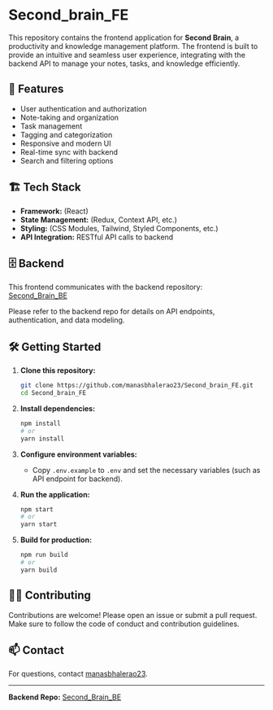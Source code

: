 # Second_brain_FE

This repository contains the frontend application for **Second Brain**, a productivity and knowledge management platform. The frontend is built to provide an intuitive and seamless user experience, integrating with the backend API to manage your notes, tasks, and knowledge efficiently.

## 🚀 Features

- User authentication and authorization
- Note-taking and organization
- Task management
- Tagging and categorization
- Responsive and modern UI
- Real-time sync with backend
- Search and filtering options

## 🏗️ Tech Stack

- **Framework:** (React)
- **State Management:** (Redux, Context API, etc.)
- **Styling:** (CSS Modules, Tailwind, Styled Components, etc.)
- **API Integration:** RESTful API calls to backend

## 🗄️ Backend

This frontend communicates with the backend repository:  
[Second_Brain_BE](https://github.com/manasbhalerao23/Second_Brain_BE)

Please refer to the backend repo for details on API endpoints, authentication, and data modeling.

## 🛠️ Getting Started

1. **Clone this repository:**
   ```bash
   git clone https://github.com/manasbhalerao23/Second_brain_FE.git
   cd Second_brain_FE
   ```

2. **Install dependencies:**
   ```bash
   npm install
   # or
   yarn install
   ```

3. **Configure environment variables:**
   - Copy `.env.example` to `.env` and set the necessary variables (such as API endpoint for backend).

4. **Run the application:**
   ```bash
   npm start
   # or
   yarn start
   ```

5. **Build for production:**
   ```bash
   npm run build
   # or
   yarn build
   ```

## 🧑‍💻 Contributing

Contributions are welcome! Please open an issue or submit a pull request.  
Make sure to follow the code of conduct and contribution guidelines.


## 📫 Contact

For questions, contact [manasbhalerao23](https://github.com/manasbhalerao23).

---

**Backend Repo:** [Second_Brain_BE](https://github.com/manasbhalerao23/Second_Brain_BE)
